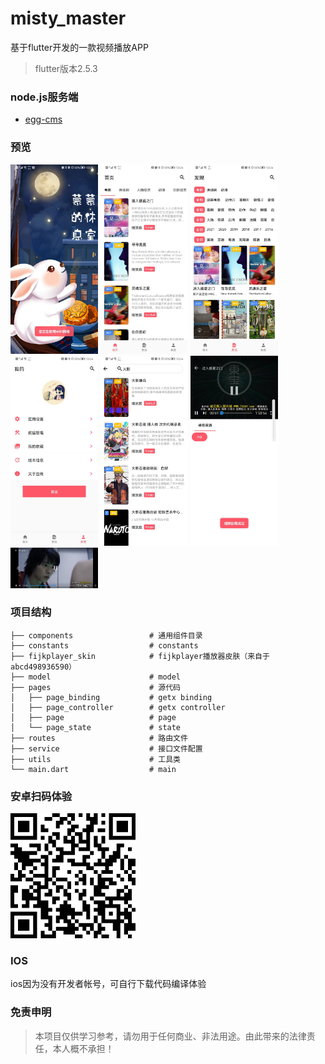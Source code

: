# misty_master
基于flutter开发的一款视频播放APP
> flutter版本2.5.3
### node.js服务端
- [egg-cms](https://github.com/chillley/egg-cms)

### 预览
<img src="https://github.com/chillley/images/blob/main/misty/app1.jpg?raw=true" width="140">
<img src="https://github.com/chillley/images/blob/main/misty/app2.jpg?raw=true" width="140">
<img src="https://github.com/chillley/images/blob/main/misty/app3.jpg?raw=true" width="140">
<img src="https://github.com/chillley/images/blob/main/misty/app4.jpg?raw=true" width="140">
<img src="https://github.com/chillley/images/blob/main/misty/app5.jpg?raw=true" width="140">
<img src="https://github.com/chillley/images/blob/main/misty/app6.jpg?raw=true" width="140">
<img src="https://github.com/chillley/images/blob/main/misty/app7.jpg?raw=true" width="140">

### 项目结构


```
├── components                 # 通用组件目录
├── constants                  # constants 
├── fijkplayer_skin            # fijkplayer播放器皮肤（来自于abcd498936590）
├── model                      # model
├── pages                      # 源代码
│   ├── page_binding           # getx binding
│   ├── page_controller        # getx controller
│   ├── page                   # page
│   └── page_state             # state
├── routes                     # 路由文件
├── service                    # 接口文件配置
├── utils                      # 工具类
└── main.dart                  # main
```

### 安卓扫码体验
![image](https://github.com/chillley/images/blob/main/misty/download.png?raw=true)
### IOS
ios因为没有开发者帐号，可自行下载代码编译体验

### 免责申明
> 本项目仅供学习参考，请勿用于任何商业、非法用途。由此带来的法律责任，本人概不承担！